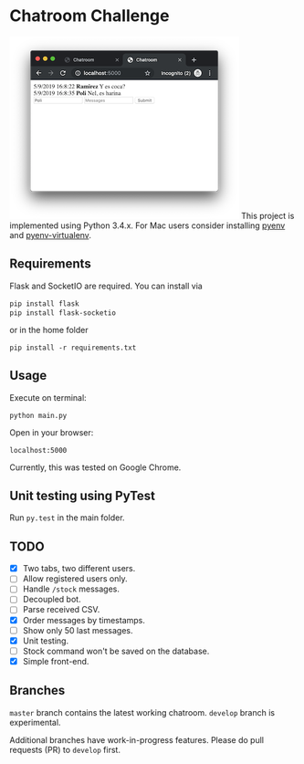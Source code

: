 # Chatroom Challenge

![Chatroom main window](https://github.com/pauloesteban/chatroom-jobsity/blob/master/files/mainwindow.png)
This project is implemented using Python 3.4.x. For Mac users consider installing [pyenv](https://github.com/pyenv/pyenv) and [pyenv-virtualenv](https://github.com/pyenv/pyenv-virtualenv).

## Requirements
Flask and SocketIO are required. You can install via
```
pip install flask
pip install flask-socketio
```
or in the home folder
```
pip install -r requirements.txt
```

## Usage
Execute on terminal:
```
python main.py
```
Open in your browser:
```
localhost:5000
```
Currently, this was tested on Google Chrome.

## Unit testing using PyTest
Run `py.test` in the main folder.

## TODO
- [x] Two tabs, two different users.
- [ ] Allow registered users only.
- [ ] Handle `/stock` messages.
- [ ] Decoupled bot.
- [ ] Parse received CSV.
- [x] Order messages by timestamps.
- [ ] Show only 50 last messages.
- [x] Unit testing.
- [ ] Stock command won't be saved on the database.
- [x] Simple front-end.

## Branches
`master` branch contains the latest working chatroom. `develop` branch is experimental.

Additional branches have work-in-progress features. Please do pull requests (PR) to `develop` first.